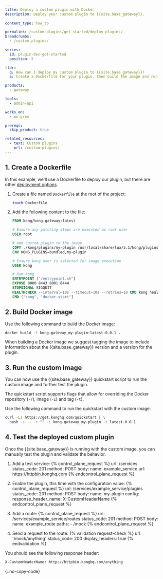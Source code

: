 ```yaml
---
title: Deploy a custom plugin with Docker
description: Deploy your custom plugin to {{site.base_gateway}}.
  
content_type: how_to

permalink: /custom-plugins/get-started/deploy-plugins/
breadcrumbs:
  - /custom-plugins/

series:
  id: plugin-dev-get-started
  position: 5

tldr:
  q: How can I deploy my custom plugin to {{site.base_gateway}}?
  a: Create a Dockerfile for your plugin, then build the image and run {{site.base_gateway}} with the custom image.

products:
  - gateway

tools:
  - admin-api

works_on:
  - on-prem

prereqs:
  skip_product: true

related_resources:
  - text: Custom plugins
    url: /custom-plugins/
---
```


## 1. Create a Dockerfile

In this example, we'll use a Dockerfile to deploy our plugin, but there are other [deployment options](/custom-plugins/deployment-options/).

1. Create a file named `Dockerfile` at the root of the project:
   ```sh
   touch Dockerfile
   ```

1. Add the following content to the file:
   ```dockerfile
   FROM kong/kong-gateway:latest

   # Ensure any patching steps are executed as root user
   USER root

   # Add custom plugin to the image
   COPY ./kong/plugins/my-plugin /usr/local/share/lua/5.1/kong/plugins/my-plugin
   ENV KONG_PLUGINS=bundled,my-plugin

   # Ensure kong user is selected for image execution
   USER kong

   # Run kong
   ENTRYPOINT ["/entrypoint.sh"]
   EXPOSE 8000 8443 8001 8444
   STOPSIGNAL SIGQUIT
   HEALTHCHECK --interval=10s --timeout=10s --retries=10 CMD kong health
   CMD ["kong", "docker-start"]
   ```

## 2. Build Docker image

Use the following command to build the Docker image:
```sh
docker build -t kong-gateway_my-plugin:latest-0.0.1 .
```

When building a Docker image we suggest tagging the image to include information about the {{site.base_gateway}} version and a version for the plugin.

## 3. Run the custom image

You can now use the {{site.base_gateway}} quickstart script to run the
custom image and further test the plugin. 

The quickstart script supports
flags that allow for overriding the Docker 
repository (`-r`), image (`-i`) and tag (`-t`).

Use the following command to run the quickstart with the custom image:
```sh
curl -Ls https://get.konghq.com/quickstart | \
  bash -s -- -r "" -i kong-gateway_my-plugin -t latest-0.0.1
```

## 4. Test the deployed custom plugin

Once the {{site.base_gateway}} is running with the custom image, you 
can manually test the plugin and validate the behavior.

1. Add a test service:
   {% control_plane_request %}
   url: /services
   status_code: 201
   method: POST
   body:
       name: example_service
       url: https://httpbin.konghq.com
   {% endcontrol_plane_request %}

2. Enable the plugin, this time with the configuration value:
   {% control_plane_request %}
   url: /services/example_service/plugins
   status_code: 201
   method: POST
   body:
       name: my-plugin
       config:
         response_header_name: X-CustomHeaderName
   {% endcontrol_plane_request %}

3. Add a route:
   {% control_plane_request %}
   url: /services/example_service/routes
   status_code: 201
   method: POST
   body:
       name: example_route
       paths:
         - /mock
   {% endcontrol_plane_request %}

4. Send a request to the route:
   {% validation request-check %}
   url: '/mock/anything'
   status_code: 200
   display_headers: true
   {% endvalidation %}

You should see the following response header:
```sh
X-CustomHeaderName: http://httpbin.konghq.com/anything
```
{:.no-copy-code}